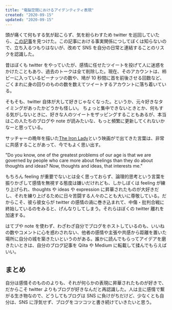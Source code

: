```yaml
---
title: "電脳空間におけるアイデンティティ表現"
created: "2020-09-15"
updated: "2020-09-15"
---
```


頭が痛くて何もする気が起こらず、気を紛らわすため twitter を巡回していたら、[この記事](https://note.com/ono_matope/n/n8919af73eb68)を見つけた。この記事における事実関係につしてぼくは知らないので、立ち入るつもりはないが、改めて SNS を自分の日常と連結することのリスクを認識した。

昔はぼくも twitter をやっていたが、感情に任せたツイートを投げて人に迷惑をかけたこともあり、過去のトークは全て削除した。現在、そのアカウントは、柿ピーに入っているピーナッツの数や、鳩が 10 秒間に首を前後させる回数など、ごくまれに身の回りのものの数を数えてツイートするアカウントに落ち着いている。

そもそも、twitter 自体が大して好きじゃなくなった。というか、元々好きなタイミングがあったかどうかも怪しい。
ちょっと集中できないときとか、何もする気がしないときに、好きな人のツイートをザッピングすることもあるが、本当はこの人たちのブログや note が読みたいな、もっと頻繁に更新してくれないかなーと思っている。

サッチャーの晩年を描いた[The Iron Lady](https://www.imdb.com/title/tt1007029/)という映画がで出てきた言葉は、非常に共感することがあって、今でもよく思い出す。

"Do you know, one of the greatest problems of our age is that we are governed by people who care more about feelings than they do about thoughts and ideas? Now, thoughts and ideas, that interests me."

もちろん feeling が重要でないとは全く思っておらず、論理的思考という言葉を振りかざして感情を無視する態度は嫌いだけれども、しかしぼくは feeling が練り上げられ、thoughts や ideas や expression に昇華されたものが大好きだし、それを練り上げるために日々苦闘する人々のことも大いに尊敬している。だからこそ、彼ら彼女らが twitter の感情の渦に巻き込まれて、中傷・批判合戦に終始しているのをみると、げんなりしてしまう。それらはぼくの twitter 離れを加速する。

はてブや note を使わず、わざわざ自分でブログをホストしているのも、いいねの数やコメントに心を惑わされない、他者の感情や主張や共感から距離を置いた場所に自分の城を築きたいというのがある。誰かに読んでもらってアイデアを磨きたいときは、自分のブログ記事を Qiita や Medium に転載して揉んでもらえばいい。

## まとめ

自分は感情そのもののよりも、それが何らかの表現に昇華されたものが好きで、だからこそ twitter よりもブログが好きなんだと再認識した。人は主に感情で繋がる生き物なので、どうしてもブログは SNS に負けがちだけど、少なくとも自分は、SNS に浮気せず、ブログをコツコツと書き続けていきたいと思う。
